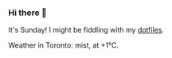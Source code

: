 ### Hi there :wave:

It's Sunday! I might be fiddling with my [dotfiles](https://github.com/bewuethr/dotfiles).

Weather in Toronto: mist, at +1°C.
